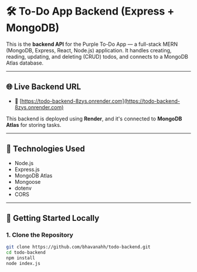 # 🛠️ To-Do App Backend (Express + MongoDB)

This is the **backend API** for the Purple To-Do App — a full-stack MERN (MongoDB, Express, React, Node.js) application. It handles creating, reading, updating, and deleting (CRUD) todos, and connects to a MongoDB Atlas database.

---

## 🌐 Live Backend URL

- 🔗 [https://todo-backend-8zys.onrender.com](https://todo-backend-8zys.onrender.com)

This backend is deployed using **Render**, and it's connected to **MongoDB Atlas** for storing tasks.

---

## 🧰 Technologies Used

- Node.js
- Express.js
- MongoDB Atlas
- Mongoose
- dotenv
- CORS

---

## 🚀 Getting Started Locally

### 1. Clone the Repository

```bash
git clone https://github.com/bhavanahh/todo-backend.git
cd todo-backend
npm install
node index.js
